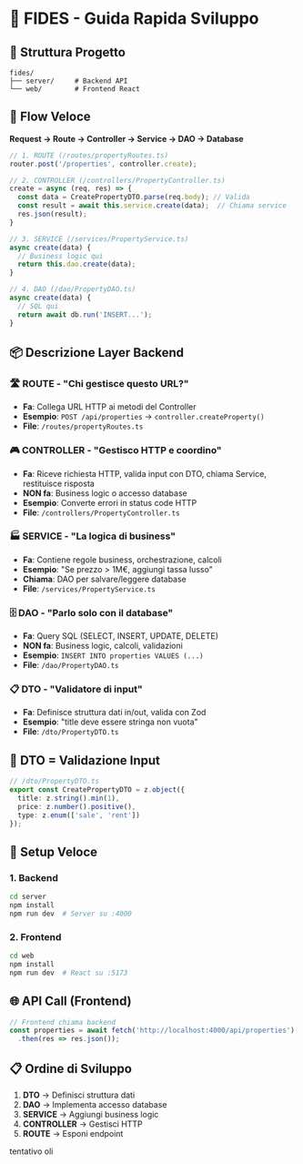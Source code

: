 # 🚀 FIDES - Guida Rapida Sviluppo
## 📁 Struttura Progetto
```
fides/
├── server/     # Backend API
└── web/        # Frontend React
```

## 🔄 Flow Veloce
**Request → Route → Controller → Service → DAO → Database**

```typescript
// 1. ROUTE (/routes/propertyRoutes.ts)
router.post('/properties', controller.create);

// 2. CONTROLLER (/controllers/PropertyController.ts)  
create = async (req, res) => {
  const data = CreatePropertyDTO.parse(req.body); // Valida
  const result = await this.service.create(data);  // Chiama service
  res.json(result);
}

// 3. SERVICE (/services/PropertyService.ts)
async create(data) {
  // Business logic qui
  return this.dao.create(data);
}

// 4. DAO (/dao/PropertyDAO.ts)
async create(data) {
  // SQL qui
  return await db.run('INSERT...');
}
```

## 📦 Descrizione Layer Backend

### 🛣️ **ROUTE** - "Chi gestisce questo URL?"
- **Fa**: Collega URL HTTP ai metodi del Controller
- **Esempio**: `POST /api/properties` → `controller.createProperty()`
- **File**: `/routes/propertyRoutes.ts`

### 🎮 **CONTROLLER** - "Gestisco HTTP e coordino"
- **Fa**: Riceve richiesta HTTP, valida input con DTO, chiama Service, restituisce risposta
- **NON fa**: Business logic o accesso database
- **Esempio**: Converte errori in status code HTTP
- **File**: `/controllers/PropertyController.ts`

### 🏭 **SERVICE** - "La logica di business"
- **Fa**: Contiene regole business, orchestrazione, calcoli
- **Esempio**: "Se prezzo > 1M€, aggiungi tassa lusso"
- **Chiama**: DAO per salvare/leggere database
- **File**: `/services/PropertyService.ts`

### 🗄️ **DAO** - "Parlo solo con il database"
- **Fa**: Query SQL (SELECT, INSERT, UPDATE, DELETE)
- **NON fa**: Business logic, calcoli, validazioni
- **Esempio**: `INSERT INTO properties VALUES (...)`
- **File**: `/dao/PropertyDAO.ts`

### 📋 **DTO** - "Validatore di input"
- **Fa**: Definisce struttura dati in/out, valida con Zod
- **Esempio**: "title deve essere stringa non vuota"
- **File**: `/dto/PropertyDTO.ts`

## 🎯 DTO = Validazione Input

```typescript
// /dto/PropertyDTO.ts
export const CreatePropertyDTO = z.object({
  title: z.string().min(1),
  price: z.number().positive(),
  type: z.enum(['sale', 'rent'])
});
```

## 🔧 Setup Veloce

### 1. Backend
```bash
cd server
npm install
npm run dev  # Server su :4000
```

### 2. Frontend  
```bash
cd web
npm install
npm run dev  # React su :5173
```

## 🌐 API Call (Frontend)
```typescript
// Frontend chiama backend
const properties = await fetch('http://localhost:4000/api/properties')
  .then(res => res.json());
```

## 📋 Ordine di Sviluppo
1. **DTO** → Definisci struttura dati
2. **DAO** → Implementa accesso database  
3. **SERVICE** → Aggiungi business logic
4. **CONTROLLER** → Gestisci HTTP
5. **ROUTE** → Esponi endpoint


tentativo oli 
